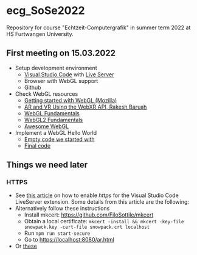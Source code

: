 # ecg_SoSe2022
Repository for course "Echtzeit-Computergrafik" in summer term 2022 at HS Furtwangen University. 

## First meeting on 15.03.2022
- Setup development environment
  - [Visual Studio Code](https://code.visualstudio.com/) with [Live Server](https://marketplace.visualstudio.com/items?itemName=ritwickdey.LiveServer)
  - Browser with WebGL support
  - Github
- Check WebGL resources
  - [Getting started with WebGL (Mozilla)](https://developer.mozilla.org/en-US/docs/Web/API/WebGL_API/Tutorial/Getting_started_with_WebGL)
  - [AR and VR Using the WebXR API, Rakesh Baruah](https://link.springer.com/book/10.1007%2F978-1-4842-6318-1)
  - [WebGL Fundamentals](https://webglfundamentals.org/)
  - [WebGL2 Fundamentals](https://webgl2fundamentals.org/)
  - [Awesome WebGL](https://project-awesome.org/sjfricke/awesome-webgl)
- Implement a WebGL Hello World
  - [Empty code we started with](/ex01/index_empty.html)
  - [Final code](/ex01/index.html)


## Things we need later
### HTTPS
- See [this article](https://medium.com/webisora/how-to-enable-https-on-live-server-visual-studio-code-5659fbc5542c) on how to enable _https_ for the Visual Studio Code LiveServer extension. Some details from this article are the following:
- Alternatively follow these instructions
  -   Install mkcert: <https://github.com/FiloSottile/mkcert>
  -   Obtain a local certificate: `mkcert -install && mkcert -key-file snowpack.key -cert-file snowpack.crt localhost`
  -   Run `npm run start-secure`
  -   Go to <https://localhost:8080/ar.html>
- Or [these](https://medium.com/@jonsamp/how-to-set-up-https-on-localhost-for-macos-b597bcf935ee)


